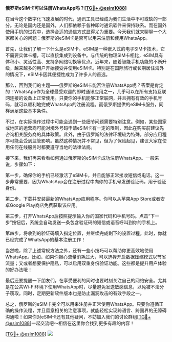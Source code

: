 **俄罗斯eSIM卡可以注册WhatsApp吗？[[TG💪+ @esim1088](https://t.me/s/esim1088)]**

在当今这个数字化飞速发展的时代，通讯工具已经成为我们生活中不可或缺的一部分。无论是国内还是国外，人们都依赖于各种即时通讯软件来保持联系。而在国外使用手机的过程中，选择合适的通信方式显得尤为重要。今天我们就来聊聊一个大家都关心的问题：俄罗斯的eSIM卡是否可以用来注册和使用WhatsApp。

首先，让我们了解一下什么是eSIM卡。eSIM是一种嵌入式的电子SIM卡技术，它不需要实体卡槽，可以直接集成到设备中。与传统的物理SIM卡相比，eSIM具有体积小、灵活性高、支持多网络切换等优点。近年来，随着智能手机功能的不断升级，越来越多的用户开始接受并使用eSIM卡。特别是在国际旅行或长期居住海外的情况下，eSIM卡因其便捷性成为了许多人的首选。

那么，回到我们的主题——俄罗斯的eSIM卡能否注册WhatsApp呢？答案是肯定的！WhatsApp作为全球最受欢迎的即时通讯应用之一，几乎可以在所有支持互联网连接的设备上正常使用。只要你的手机能够正常联网，并且拥有有效的手机号码，就可以顺利地完成WhatsApp的注册流程。而俄罗斯提供的eSIM卡服务，同样满足这些基本条件。

不过，在实际操作过程中可能会遇到一些细节问题需要特别注意。例如，某些国家或地区的运营商可能对境外号码申请eSIM卡有一定的限制，因此在购买前建议先咨询相关服务商的具体政策。此外，由于俄罗斯的法律环境较为特殊，部分应用程序可能会受到监管影响。虽然这种情况并不常见，但为了保险起见，建议大家在使用任何在线服务时都要遵守当地的法律法规。

接下来，我们再来看看如何通过俄罗斯的eSIM卡成功注册WhatsApp。一般来说，步骤如下：

第一步，确保你的手机已经激活了eSIM卡，并且能够正常接收短信或电话。这一步非常重要，因为WhatsApp会在注册过程中向你的手机号发送验证码，用于验证身份。

第二步，下载并安装最新的WhatsApp应用程序。你可以从苹果App Store或者安卓Google Play商店免费获取该应用。

第三步，打开WhatsApp后按照提示输入你的国家代码和手机号码。点击“下一步”按钮后，系统会自动发送一条包含验证码的短信或语音呼叫到你的手机上。

第四步，将收到的验证码填入指定位置，并继续完成剩下的设置过程。此时，你就已经完成了WhatsApp的基本注册工作！

当然啦，除了上述常规方法之外，还有一些小技巧可以帮助你更高效地使用WhatsApp。比如，如果你担心流量消耗过大，可以选择开启数据压缩模式以节省流量；又或者想要保护隐私，可以启用双重身份验证功能。这些都是提升用户体验的好办法哦！

最后还要提醒一下朋友们，在享受便利的同时也要时刻关注自己的网络安全。尤其是在公共Wi-Fi环境下使用WhatsApp时，尽量避免发送敏感信息，以免被不法分子窃取。同时，定期更新软件版本也是防止漏洞攻击的有效手段之一。

总之，俄罗斯的eSIM卡完全可以用来注册并正常使用WhatsApp。只要你遵循正确的操作流程，并且留意相关的注意事项，就能轻松实现跨语言、跨国界的无障碍沟通啦！如果你对eSIM卡还有其他疑问，不妨加入我们的讨论群组[[TG💪+ @esim1088](https://t.me/s/esim1088)]一起交流吧～相信在这里你会找到更多有趣的内容！

[[TG💪+ @esim1088](https://t.me/s/esim1088)] ![](https://i.postimg.cc/4NQfJmqS/Snipaste-2025-05-13-00-14-12.png)